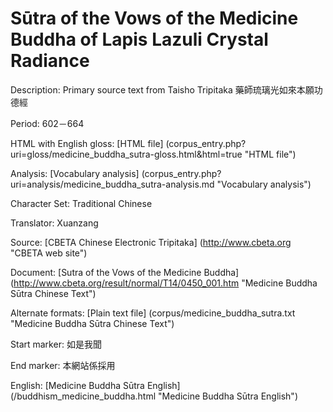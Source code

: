 # Sūtra of the Vows of the Medicine Buddha of Lapis Lazuli Crystal Radiance

Description: Primary source text from Taisho Tripitaka 藥師琉璃光如來本願功德經

Period: 602－664

HTML with English gloss: [HTML file] (corpus_entry.php?uri=gloss/medicine_buddha_sutra-gloss.html&html=true "HTML file")

Analysis: [Vocabulary analysis] (corpus_entry.php?uri=analysis/medicine_buddha_sutra-analysis.md "Vocabulary analysis")

Character Set: Traditional Chinese

Translator: Xuanzang

Source: [CBETA Chinese Electronic Tripitaka] (http://www.cbeta.org "CBETA web site")

Document: [Sutra of the Vows of the Medicine Buddha] (http://www.cbeta.org/result/normal/T14/0450_001.htm "Medicine Buddha Sūtra Chinese Text")

Alternate formats: [Plain text file] (corpus/medicine_buddha_sutra.txt "Medicine Buddha Sūtra Chinese Text")

Start marker: 如是我聞

End marker: 本網站係採用

English: [Medicine Buddha Sūtra English] (/buddhism_medicine_buddha.html "Medicine Buddha Sūtra English")

